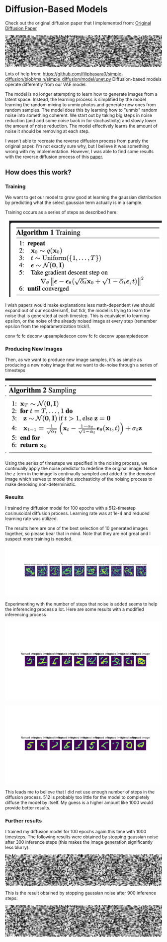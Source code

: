 # Diffusion-Based Models

Check out the original diffusion paper that I implemented from:
[Original Diffusion Paper](https://arxiv.org/pdf/2006.11239)

<div style="display: flex; justify-content: space-around; align-items: center;">
    <img src="results/g0.gif" alt="Denoised Image 0" width ="150">
    <img src="results/g1.gif" alt="Denoised Image 1" width ="150">
    <img src="results/g2.gif" alt="Denoised Image 2" width ="150">
    <img src="results/g3.gif" alt="Denoised Image 3" width ="150">
    <img src="results/g4.gif" alt="Denoised Image 4" width ="150">
</div>

Lots of help from: https://github.com/filipbasara0/simple-diffusion/blob/main/simple_diffusion/model/unet.py
Diffusion-based models operate differently from our VAE model.

The model is no longer attempting to learn how to generate images from a latent space. Instead, the learning process is simplified
by the model learning the random mixing to unmix photos and generate new ones from random samples. The model does this by learning how to "unmix" 
random noise into something coherent. We start out by taking big steps in noise reduction (and add some noise back in for stochasticity) and slowly
lower the amount of noise reduction. The model effectively learns the amount of noise it should be removing at each step.

I wasn't able to recreate the reverse diffusion process from purely the original paper. I'm not exactly sure why, but I believe it was something wrong
with my implementation. However, I was able to find some results with the reverse diffusion process of this [paper](https://arxiv.org/pdf/2010.02502).

## How does this work?

### Training
We want to get our model to grow good at learning the gaussian distribution by predicting what the select gaussian term actually is in a sample.

Training occurs as a series of steps as described here:

![TrainingSteps](/DescribingDiffusion/training.png)

I wish papers would make explanations less math-dependent (we should expand out of our ecosterism!), but tldr, the model is trying to learn the 
noise that is generated at each timestep. This is equivalent to learning epsilon, or the noise of the already noised image at every step (remember epsilon from the reparametrization trick!).

conv fc fc deconv upsampledecon
conv fc fc deconv upsampledecon
### Producing New Images
Then, as we want to produce new image samples, it's as simple as producing a new noisy image that we want to de-noise through a series of timesteps

![Training](/DescribingDiffusion/sampling.png)

Using the series of timesteps we specified in the noising process, we continually apply the noise predictor to redefine the original image. Notice the z
term in the image is continaully sampled and added to the denoised image which serves to model the stochasticity of the noising process to make denoising 
non-deterministic.

### Results
I trained my diffusion model for 100 epochs with a 512-timestep cosinusoidal diffusion process. Learning rate was at 1e-4 and reduced learning rate was utilized.

The results here are one of the best selection of 10 generated images together, so please bear that in mind. Note that they are not great and I suspect more training is needed.

![Results](results/Figure_1.png)

Experimenting with the number of steps that noise is added seems to help the inferencing process a lot. Here are some results with a modified inferencing process

![Results_Modified_One](results/Figure_2.png)

![Results_Modified_Two](results/Figure_3.png)

This leads me to believe that I did not use enough number of steps in the diffusion process. 512 is probably too little for the model to completely diffuse the model by itself. My guess is a higher amount like 1000 would provide better results.

### Further results

I trained my diffusion model for 100 epochs again this time with 1000 timesteps. The following results were obtained by stopping gaussian noise after 300 inference steps (this makes the image generation significantly less blurry).

<div style="display: flex; justify-content: space-around; align-items: center;">
    <img src="results/denoised_images_0.gif" alt="Denoised Image 0" width ="150" />
    <img src="results/denoised_images_1.gif" alt="Denoised Image 1" width ="150">
    <img src="results/denoised_images_2.gif" alt="Denoised Image 2" width ="150">
    <img src="results/denoised_images_3.gif" alt="Denoised Image 3" width ="150">
    <img src="results/denoised_images_4.gif" alt="Denoised Image 4" width ="150">
</div>

This is the result obtained by stopping gaussian noise after 900 inference steps:

<div style="display: flex; justify-content: space-around; align-items: center;">
    <img src="results/g0.gif" alt="Denoised Image 0" width ="150">
    <img src="results/g1.gif" alt="Denoised Image 1" width ="150">
    <img src="results/g2.gif" alt="Denoised Image 2" width ="150">
    <img src="results/g3.gif" alt="Denoised Image 3" width ="150">
    <img src="results/g4.gif" alt="Denoised Image 4" width ="150">
</div>